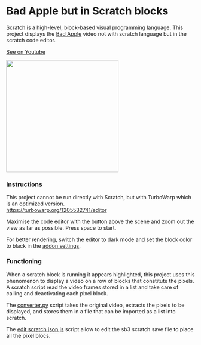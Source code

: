 # Bad Apple but in Scratch blocks

[Scratch](https://scratch.mit.edu/projects/1205532741/) is a high-level, block-based visual programming language.
This project displays the [Bad Apple](https://youtu.be/FtutLA63Cp8) video not with scratch language but in the scratch code editor.

[See on Youtube](https://youtu.be/KCCTLRk-BLc)

<img height="300" src="https://github.com/user-attachments/assets/27ac9814-4197-4a1c-8532-291447202681" />

### Instructions

This project cannot be run directly with Scratch, but with TurboWarp which is an optimized version. <br>
https://turbowarp.org/1205532741/editor

Maximise the code editor with the button above the scene and zoom out the view as far as possible. Press space to start.

For better rendering, switch the editor to dark mode and set the block color to black in the [addon settings](https://turbowarp.org/addons#editor-theme3).

### Functioning

When a scratch block is running it appears highlighted, this project uses this phenomenon to display a video on a row of blocks that constitute the pixels. A scratch script read the video frames stored in a list and take care of calling and deactivating each pixel block.

The [converter.py](converter.py) script takes the original video, extracts the pixels to be displayed, and stores them in a file that can be imported as a list into scratch.

The [edit scratch json.js](edit%20scratch%20json.js) script allow to edit the sb3 scratch save file to place all the pixel blocs.

